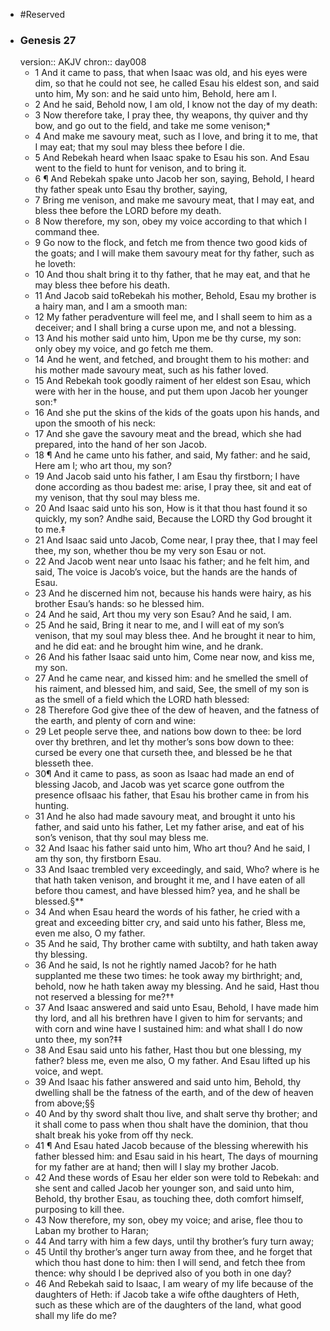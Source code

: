 - #Reserved
- ### Genesis 27
  version:: AKJV
  chron:: day008
	- 1 And it came to pass, that when Isaac was old, and his eyes were dim, so that he could
	  not see, he called Esau his eldest son, and said unto him, My son: and he said unto him,
	  Behold, here am I.
	- 2 And he said, Behold now, I am old, I know not the day of my death:
	- 3 Now therefore take, I pray thee, thy weapons, thy quiver and thy bow, and go out to
	  the field, and take me some venison;*
	- 4 And make me savoury meat, such as I love, and
	  bring it to me, that I may eat; that my soul may bless thee before I die.
	- 5 And Rebekah
	  heard when Isaac spake to Esau his son. And Esau went to the field to hunt for venison,
	  and to bring it.
	- 6 ¶ And Rebekah spake unto Jacob her son, saying, Behold, I heard thy father speak
	  unto Esau thy brother, saying,
	- 7 Bring me venison, and make me savoury meat, that I
	  may eat, and bless thee before the LORD before my death.
	- 8 Now therefore, my son,
	  obey my voice according to that which I command thee.
	- 9 Go now to the flock, and fetch
	  me from thence two good kids of the goats; and I will make them savoury meat for thy
	  father, such as he loveth:
	- 10 And thou shalt bring it to thy father, that he may eat, and
	  that he may bless thee before his death.
	- 11 And Jacob said toRebekah his mother, Behold,
	  Esau my brother is a hairy man, and I am a smooth man:
	- 12 My father peradventure will
	  feel me, and I shall seem to him as a deceiver; and I shall bring a curse upon me, and not
	  a blessing.
	- 13 And his mother said unto him, Upon me be thy curse, my son: only obey
	  my voice, and go fetch me them.
	- 14 And he went, and fetched, and brought them to his
	  mother: and his mother made savoury meat, such as his father loved.
	- 15 And Rebekah
	  took goodly raiment of her eldest son Esau, which were with her in the house, and put
	  them upon Jacob her younger son:†
	- 16 And she put the skins of the kids of the goats upon
	  his hands, and upon the smooth of his neck:
	- 17 And she gave the savoury meat and the
	  bread, which she had prepared, into the hand of her son Jacob.
	- 18 ¶ And he came unto his father, and said, My father: and he said, Here am I; who
	  art thou, my son?
	- 19 And Jacob said unto his father, I am Esau thy firstborn; I have done
	  according as thou badest me: arise, I pray thee, sit and eat of my venison, that thy soul
	  may bless me.
	- 20 And Isaac said unto his son, How is it that thou hast found it so quickly,
	  my son? Andhe said, Because the LORD thy God brought it to me.‡
	- 21 And Isaac said unto
	  Jacob, Come near, I pray thee, that I may feel thee, my son, whether thou be my very son
	  Esau or not.
	- 22 And Jacob went near unto Isaac his father; and he felt him, and said, The
	  voice is Jacob’s voice, but the hands are the hands of Esau.
	- 23 And he discerned him not,
	  because his hands were hairy, as his brother Esau’s hands: so he blessed him.
	- 24 And he
	  said, Art thou my very son Esau? And he said, I am.
	- 25 And he said, Bring it near to me,
	  and I will eat of my son’s venison, that my soul may bless thee. And he brought it near to
	  him, and he did eat: and he brought him wine, and he drank.
	- 26 And his father Isaac said unto him, Come near now, and kiss me, my son.
	- 27 And he came near, and kissed him:
	  and he smelled the smell of his raiment, and blessed him, and said, See, the smell of my
	  son is as the smell of a field which the LORD hath blessed:
	- 28 Therefore God give thee
	  of the dew of heaven, and the fatness of the earth, and plenty of corn and wine:
	- 29 Let
	  people serve thee, and nations bow down to thee: be lord over thy brethren, and let thy
	  mother’s sons bow down to thee: cursed be every one that curseth thee, and blessed be
	  he that blesseth thee.
	- 30¶ And it came to pass, as soon as Isaac had made an end of blessing Jacob, and Jacob
	  was yet scarce gone outfrom the presence ofIsaac his father, that Esau his brother came
	  in from his hunting.
	- 31 And he also had made savoury meat, and brought it unto his
	  father, and said unto his father, Let my father arise, and eat of his son’s venison, that thy
	  soul may bless me.
	- 32 And Isaac his father said unto him, Who art thou? And he said, I
	  am thy son, thy firstborn Esau.
	- 33 And Isaac trembled very exceedingly, and said, Who?
	  where is he that hath taken venison, and brought it me, and I have eaten of all before
	  thou camest, and have blessed him? yea, and he shall be blessed.§**
	- 34 And when Esau
	  heard the words of his father, he cried with a great and exceeding bitter cry, and said
	  unto his father, Bless me, even me also, O my father.
	- 35 And he said, Thy brother came
	  with subtilty, and hath taken away thy blessing.
	- 36 And he said, Is not he rightly named
	  Jacob? for he hath supplanted me these two times: he took away my birthright; and,
	  behold, now he hath taken away my blessing. And he said, Hast thou not reserved a
	  blessing for me?††
	- 37 And Isaac answered and said unto Esau, Behold, I have made him
	  thy lord, and all his brethren have I given to him for servants; and with corn and wine
	  have I sustained him: and what shall I do now unto thee, my son?‡‡
	- 38 And Esau said
	  unto his father, Hast thou but one blessing, my father? bless me, even me also, O my
	  father. And Esau lifted up his voice, and wept.
	- 39 And Isaac his father answered and
	  said unto him, Behold, thy dwelling shall be the fatness of the earth, and of the dew of
	  heaven from above;§§
	- 40 And by thy sword shalt thou live, and shalt serve thy brother;
	  and it shall come to pass when thou shalt have the dominion, that thou shalt break his
	  yoke from off thy neck.
	- 41 ¶ And Esau hated Jacob because of the blessing wherewith his father blessed him:
	  and Esau said in his heart, The days of mourning for my father are at hand; then will I
	  slay my brother Jacob.
	- 42 And these words of Esau her elder son were told to Rebekah:
	  and she sent and called Jacob her younger son, and said unto him, Behold, thy brother
	  Esau, as touching thee, doth comfort himself, purposing to kill thee.
	- 43 Now therefore,
	  my son, obey my voice; and arise, flee thou to Laban my brother to Haran;
	- 44 And tarry
	  with him a few days, until thy brother’s fury turn away;
	- 45 Until thy brother’s anger turn
	  away from thee, and he forget that which thou hast done to him: then I will send, and
	  fetch thee from thence: why should I be deprived also of you both in one day?
	- 46 And
	  Rebekah said to Isaac, I am weary of my life because of the daughters of Heth: if Jacob
	  take a wife ofthe daughters of Heth, such as these which are of the daughters of the land,
	  what good shall my life do me?
